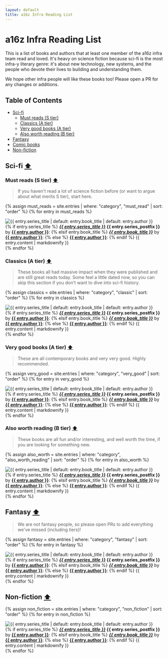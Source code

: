 ```yaml
---
layout: default
title: a16z Infra Reading List
---
```


<h1><span class="highlight1">a16z Infra Reading List</span></h1>

<!-- ![Header](header.png){: .header-image} -->

This is a list of books and authors that at least one member of the a16z infra team read and loved. It's heavy on science fiction because sci-fi is the most infra-y literary genre: it's about new technology, new systems, and the people who devote their lives to building and understanding them.

We hope other infra people will like these books too! Please open a PR for any changes or additions.



<h2><span class="highlight2">Table of Contents</span></h2>

- [Sci-fi](#sci-fi)
  - [Must reads (S tier)](#must-reads-s-tier)
  - [Classics (A tier)](#classics-a-tier)
  - [Very good books (A tier)](#very-good-books-a-tier)
  - [Also worth reading (B tier)](#also-worth-reading-b-tier)
- [Fantasy](#fantasy)
- [Comic books](#comic-books)
- [Non-fiction](#non-fiction)

<h2 id="sci-fi" class="header-with-link"><span class="highlight2">Sci-fi</span> <a href="#" class="back-to-top">⬆︎</a></h2>

<h3 id="must-reads-s-tier" class="header-with-link"><span class="highlight3">Must reads (S tier)</span> <a href="#" class="back-to-top">⬆︎</a></h3>

<blockquote class="section-intro">
If you haven't read a lot of science fiction before (or want to argue about what merits S tier), start here.
</blockquote>

{% assign must_reads = site.entries | where: "category", "must_read" | sort: "order" %}
{% for entry in must_reads %}
<div class="entry">
  <div class="entry-image">
    <img src="{{ entry.cover_url }}" alt="{{ entry.series_title | default: entry.book_title | default: entry.author }}">
  </div>
  <div class="entry-content">
    {% if entry.series_title %}
      <strong><em><a href="{{ entry.title_url }}">{{ entry.series_title }}</a></em> {{ entry.series_postfix }}</strong> by <strong><a href="{{ entry.author_url }}">{{ entry.author }}</a></strong>: 
    {% elsif entry.book_title %}
      <strong><em><a href="{{ entry.title_url }}">{{ entry.book_title }}</a></em></strong> by <strong><a href="{{ entry.author_url }}">{{ entry.author }}</a></strong>: 
    {% else %}
      <strong><a href="{{ entry.author_url }}">{{ entry.author }}</a></strong>: 
    {% endif %}
    {{ entry.content | markdownify }}
  </div>
</div>
{% endfor %}

<h3 id="classics-a-tier" class="header-with-link"><span class="highlight3">Classics (A tier)</span> <a href="#" class="back-to-top">⬆︎</a></h3>

<blockquote class="section-intro">
These books all had massive impact when they were published and are still great reads today. Some feel a little dated now, so you can skip this section if you don't want to dive into sci-fi history.
</blockquote>

{% assign classics = site.entries | where: "category", "classic" | sort: "order" %}
{% for entry in classics %}
<div class="entry">
  <div class="entry-image">
    <img src="{{ entry.cover_url }}" alt="{{ entry.series_title | default: entry.book_title | default: entry.author }}">
  </div>
  <div class="entry-content">
    {% if entry.series_title %}
      <strong><em><a href="{{ entry.title_url }}">{{ entry.series_title }}</a></em> {{ entry.series_postfix }}</strong> by <strong><a href="{{ entry.author_url }}">{{ entry.author }}</a></strong>: 
    {% elsif entry.book_title %}
      <strong><em><a href="{{ entry.title_url }}">{{ entry.book_title }}</a></em></strong> by <strong><a href="{{ entry.author_url }}">{{ entry.author }}</a></strong>: 
    {% else %}
      <strong><a href="{{ entry.author_url }}">{{ entry.author }}</a></strong>: 
    {% endif %}
    {{ entry.content | markdownify }}
  </div>
</div>
{% endfor %}

<h3 id="very-good-books-a-tier" class="header-with-link"><span class="highlight3">Very good books (A tier)</span> <a href="#" class="back-to-top">⬆︎</a></h3>

<blockquote class="section-intro">
These are all contemporary books and very very good. Highly recommended.
</blockquote>

{% assign very_good = site.entries | where: "category", "very_good" | sort: "order" %}
{% for entry in very_good %}
<div class="entry">
  <div class="entry-image">
    <img src="{{ entry.cover_url }}" alt="{{ entry.series_title | default: entry.book_title | default: entry.author }}">
  </div>
  <div class="entry-content">
    {% if entry.series_title %}
      <strong><em><a href="{{ entry.title_url }}">{{ entry.series_title }}</a></em> {{ entry.series_postfix }}</strong> by <strong><a href="{{ entry.author_url }}">{{ entry.author }}</a></strong>: 
    {% elsif entry.book_title %}
      <strong><em><a href="{{ entry.title_url }}">{{ entry.book_title }}</a></em></strong> by <strong><a href="{{ entry.author_url }}">{{ entry.author }}</a></strong>: 
    {% else %}
      <strong><a href="{{ entry.author_url }}">{{ entry.author }}</a></strong>: 
    {% endif %}
    {{ entry.content | markdownify }}
  </div>
</div>
{% endfor %}

<h3 id="also-worth-reading-b-tier" class="header-with-link"><span class="highlight3">Also worth reading (B tier)</span> <a href="#" class="back-to-top">⬆︎</a></h3>

<blockquote class="section-intro">
These books are all fun and/or interesting, and well worth the time, if you are looking for something new.
</blockquote>

{% assign also_worth = site.entries | where: "category", "also_worth_reading" | sort: "order" %}
{% for entry in also_worth %}
<div class="entry">
  <div class="entry-image">
    <img src="{{ entry.cover_url }}" alt="{{ entry.series_title | default: entry.book_title | default: entry.author }}">
  </div>
  <div class="entry-content">
    {% if entry.series_title %}
      <strong><em><a href="{{ entry.title_url }}">{{ entry.series_title }}</a></em> {{ entry.series_postfix }}</strong> by <strong><a href="{{ entry.author_url }}">{{ entry.author }}</a></strong>: 
    {% elsif entry.book_title %}
      <strong><em><a href="{{ entry.title_url }}">{{ entry.book_title }}</a></em></strong> by <strong><a href="{{ entry.author_url }}">{{ entry.author }}</a></strong>: 
    {% else %}
      <strong><a href="{{ entry.author_url }}">{{ entry.author }}</a></strong>: 
    {% endif %}
    {{ entry.content | markdownify }}
  </div>
</div>
{% endfor %}

<h2 id="fantasy" class="header-with-link"><span class="highlight2">Fantasy</span> <a href="#" class="back-to-top">⬆︎</a></h2>

<blockquote class="section-intro">
We are not fantasy people, so please open PRs to add everything we've missed (including tiers)!
</blockquote>

{% assign fantasy = site.entries | where: "category", "fantasy" | sort: "order" %}
{% for entry in fantasy %}
<div class="entry">
  <div class="entry-image">
    <img src="{{ entry.cover_url }}" alt="{{ entry.series_title | default: entry.book_title | default: entry.author }}">
  </div>
  <div class="entry-content">
    {% if entry.series_title %}
      <strong><em><a href="{{ entry.title_url }}">{{ entry.series_title }}</a></em> {{ entry.series_postfix }}</strong> by <strong><a href="{{ entry.author_url }}">{{ entry.author }}</a></strong>: 
    {% elsif entry.book_title %}
      <strong><em><a href="{{ entry.title_url }}">{{ entry.book_title }}</a></em></strong> by <strong><a href="{{ entry.author_url }}">{{ entry.author }}</a></strong>: 
    {% else %}
      <strong><a href="{{ entry.author_url }}">{{ entry.author }}</a></strong>: 
    {% endif %}
    {{ entry.content | markdownify }}
  </div>
</div>
{% endfor %}

<h2 id="non-fiction" class="header-with-link"><span class="highlight2">Non-fiction</span> <a href="#" class="back-to-top">⬆︎</a></h2>

{% assign non_fiction = site.entries | where: "category", "non_fiction" | sort: "order" %}
{% for entry in non_fiction %}
<div class="entry">
  <div class="entry-image">
    <img src="{{ entry.cover_url }}" alt="{{ entry.series_title | default: entry.book_title | default: entry.author }}">
  </div>
  <div class="entry-content">
    {% if entry.series_title %}
      <strong><em><a href="{{ entry.title_url }}">{{ entry.series_title }}</a></em> {{ entry.series_postfix }}</strong> by <strong><a href="{{ entry.author_url }}">{{ entry.author }}</a></strong>: 
    {% elsif entry.book_title %}
      <strong><em><a href="{{ entry.title_url }}">{{ entry.book_title }}</a></em></strong> by <strong><a href="{{ entry.author_url }}">{{ entry.author }}</a></strong>: 
    {% else %}
      <strong><a href="{{ entry.author_url }}">{{ entry.author }}</a></strong>: 
    {% endif %}
    {{ entry.content | markdownify }}
  </div>
</div>
{% endfor %}
